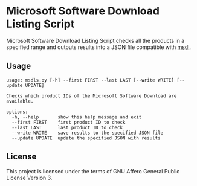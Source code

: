 Microsoft Software Download Listing Script
==========================================
Microsoft Software Download Listing Script checks all the products in a specified range and outputs results into a JSON file compatible with [msdl](https://github.com/starkSV/msdl).

Usage
-----
```
usage: msdls.py [-h] --first FIRST --last LAST [--write WRITE] [--update UPDATE]

Checks which product IDs of the Microsoft Software Download are available.

options:
  -h, --help       show this help message and exit
  --first FIRST    first product ID to check
  --last LAST      last product ID to check
  --write WRITE    save results to the specified JSON file
  --update UPDATE  update the specified JSON with results
```

License
-------
This project is licensed under the terms of GNU Affero General Public License Version 3.
